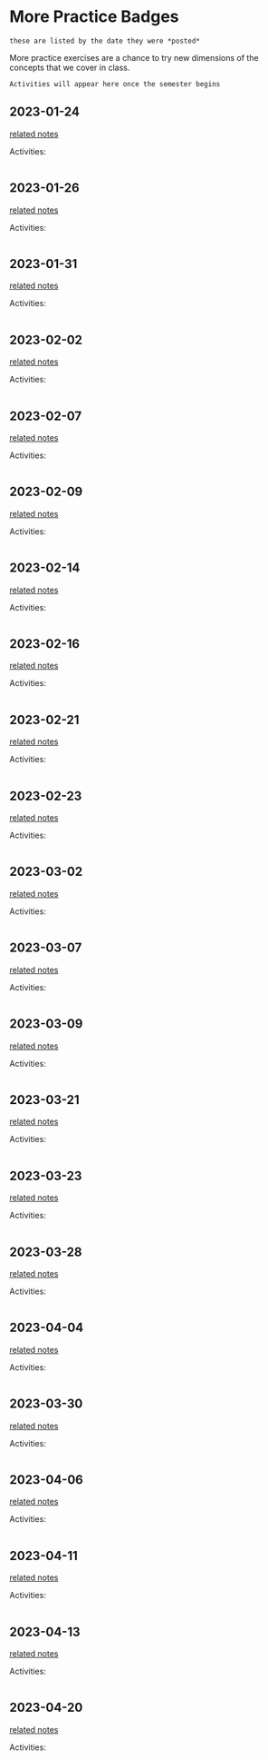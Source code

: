 # More Practice Badges

```{note}
these are listed by the date they were *posted*
```

More practice exercises are a chance to try new dimensions of the concepts that we 
cover in class. 


```{note}
Activities will appear here once the semester begins
```

<!-- ```{important}
The grade free zone covers classes .
``` -->

## 2023-01-24

[related notes](../notes/2023-01-24)

Activities:
```{include} ../_practice/2023-01-24.md
```

## 2023-01-26

[related notes](../notes/2023-01-26)

Activities:
```{include} ../_practice/2023-01-26.md
```

## 2023-01-31

[related notes](../notes/2023-01-31)

Activities:
```{include} ../_practice/2023-01-31.md
```

## 2023-02-02

[related notes](../notes/2023-02-02)

Activities:
```{include} ../_practice/2023-02-02.md
```
## 2023-02-07

[related notes](../notes/2023-02-07)

Activities:
```{include} ../_practice/2023-02-07.md
```
## 2023-02-09

[related notes](../notes/2023-02-09)

Activities:
```{include} ../_practice/2023-02-09.md
```
## 2023-02-14

[related notes](../notes/2023-02-14)

Activities:
```{include} ../_practice/2023-02-14.md
```
## 2023-02-16

[related notes](../notes/2023-02-16)

Activities:
```{include} ../_practice/2023-02-16.md
```
## 2023-02-21

[related notes](../notes/2023-02-21)

Activities:
```{include} ../_practice/2023-02-21.md
```
## 2023-02-23

[related notes](../notes/2023-02-23)

Activities:
```{include} ../_practice/2023-02-23.md
```
## 2023-03-02

[related notes](../notes/2023-03-02)

Activities:
```{include} ../_practice/2023-03-02.md
```
## 2023-03-07

[related notes](../notes/2023-03-07)

Activities:
```{include} ../_practice/2023-03-07.md
```
## 2023-03-09

[related notes](../notes/2023-03-09)

Activities:
```{include} ../_practice/2023-03-09.md
```
## 2023-03-21

[related notes](../notes/2023-03-21)

Activities:
```{include} ../_practice/2023-03-21.md
```
## 2023-03-23

[related notes](../notes/2023-03-23)

Activities:
```{include} ../_practice/2023-03-23.md
```
## 2023-03-28

[related notes](../notes/2023-03-28)

Activities:
```{include} ../_practice/2023-03-28.md
```
## 2023-04-04

[related notes](../notes/2023-04-04)

Activities:
```{include} ../_practice/2023-04-04.md
```
## 2023-03-30

[related notes](../notes/2023-03-30)

Activities:
```{include} ../_practice/2023-03-30.md
```
## 2023-04-06

[related notes](../notes/2023-04-06)

Activities:
```{include} ../_practice/2023-04-06.md
```
## 2023-04-11

[related notes](../notes/2023-04-11)

Activities:
```{include} ../_practice/2023-04-11.md
```
## 2023-04-13

[related notes](../notes/2023-04-13)

Activities:
```{include} ../_practice/2023-04-13.md
```
## 2023-04-20

[related notes](../notes/2023-04-20)

Activities:
```{include} ../_practice/2023-04-20.md
```